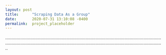 ```yaml
---
layout: post
title:      "Scraping Data As a Group"
date:       2020-07-31 13:10:08 -0400
permalink:  project_placeholder
---
```


..........................................................................................................................................................................................................................................................
